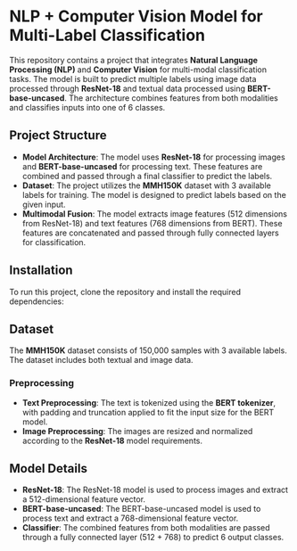 # NLP + Computer Vision Model for Multi-Label Classification

This repository contains a project that integrates **Natural Language Processing (NLP)** and **Computer Vision** for multi-modal classification tasks. The model is built to predict multiple labels using image data processed through **ResNet-18** and textual data processed using **BERT-base-uncased**. The architecture combines features from both modalities and classifies inputs into one of 6 classes.

## Project Structure

- **Model Architecture**: The model uses **ResNet-18** for processing images and **BERT-base-uncased** for processing text. These features are combined and passed through a final classifier to predict the labels.
- **Dataset**: The project utilizes the **MMH150K** dataset with 3 available labels for training. The model is designed to predict labels based on the given input.
- **Multimodal Fusion**: The model extracts image features (512 dimensions from ResNet-18) and text features (768 dimensions from BERT). These features are concatenated and passed through fully connected layers for classification.

## Installation

To run this project, clone the repository and install the required dependencies:


## Dataset

The **MMH150K** dataset consists of 150,000 samples with 3 available labels. The dataset includes both textual and image data.

### Preprocessing

- **Text Preprocessing**: The text is tokenized using the **BERT tokenizer**, with padding and truncation applied to fit the input size for the BERT model.
- **Image Preprocessing**: The images are resized and normalized according to the **ResNet-18** model requirements.

## Model Details

- **ResNet-18**: The ResNet-18 model is used to process images and extract a 512-dimensional feature vector.
- **BERT-base-uncased**: The BERT-base-uncased model is used to process text and extract a 768-dimensional feature vector.
- **Classifier**: The combined features from both modalities are passed through a fully connected layer (512 + 768) to predict 6 output classes.
  
